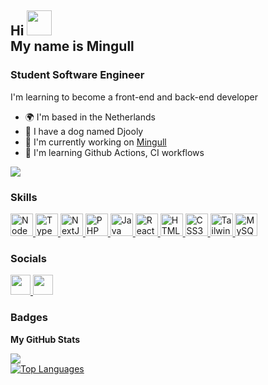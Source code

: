 ## Hi <img style="width: 40px" src="https://user-images.githubusercontent.com/18350557/176309783-0785949b-9127-417c-8b55-ab5a4333674e.gif" /><br />My name is Mingull

### Student Software Engineer

I'm learning to become a front-end and back-end developer

-   🌍 I'm based in the Netherlands
-   🐶 I have a dog named Djooly
-   🚀 I'm currently working on [Mingull](http://github.com/Mingull/mingull)
-   🧠 I'm learning Github Actions, CI workflows

<div style="display:flex;flex-direction:column">
    <a href="https://www.github.com/Mingull" target="_blank" rel="noreferrer">
        <img src="https://img.shields.io/github/followers/Mingull?logo=github&style=for-the-badge&color=3382ed&labelColor=27272a" />
    </a>
<!--     <a href="https://www.x.com/OfficialMingull" target="_blank" rel="noreferrer">
        <img src="https://img.shields.io/twitter/follow/OfficialMingull?logo=twitter&style=for-the-badge&color=3382ed&labelColor=27272a"/>
    </a> -->
<!--     <a href="https://www.twitch.tv/realmingull" target="_blank" rel="noreferrer">
        <img src="https://img.shields.io/twitch/status/realmingull?logo=twitchsx&style=for-the-badge&color=3382ed&labelColor=27272a&label=TWITCH+STATUS" />
    </a> -->
</div>

### Skills

<p>
    <a href="https://nodejs.org/en/" target="_blank" rel="noreferrer">
        <img src="https://raw.githubusercontent.com/danielcranney/readme-generator/main/public/icons/skills/nodejs-colored.svg" width="36" height="36" alt="NodeJS" />
    </a>
    <a href="https://www.typescriptlang.org/" target="_blank" rel="noreferrer">
        <img src="https://raw.githubusercontent.com/danielcranney/readme-generator/main/public/icons/skills/typescript-colored.svg" width="36" height="36" alt="TypeScript" />
    </a>
    <a href="https://nextjs.org/docs" target="_blank" rel="noreferrer">
        <img src="https://raw.githubusercontent.com/danielcranney/readme-generator/main/public/icons/skills/nextjs-colored.svg" width="36" height="36" alt="NextJs" />
    </a>
    <a href="https://www.php.net/" target="_blank" rel="noreferrer">
        <img src="https://raw.githubusercontent.com/danielcranney/readme-generator/main/public/icons/skills/php-colored.svg" width="36" height="36" alt="PHP" />
    </a>
    <a href="https://www.oracle.com/java/" target="_blank" rel="noreferrer">
        <img src="https://raw.githubusercontent.com/danielcranney/readme-generator/main/public/icons/skills/java-colored.svg" width="36" height="36" alt="Java" />
    </a>
    <a href="https://reactjs.org/" target="_blank" rel="noreferrer">
        <img src="https://raw.githubusercontent.com/danielcranney/readme-generator/main/public/icons/skills/react-colored.svg" width="36" height="36" alt="React" />
    </a>
    <a href="https://developer.mozilla.org/en-US/docs/Glossary/HTML5" target="_blank" rel="noreferrer">
        <img src="https://raw.githubusercontent.com/danielcranney/readme-generator/main/public/icons/skills/html5-colored.svg" width="36" height="36" alt="HTML5" />
    </a>
    <a href="https://www.w3.org/TR/CSS/#css" target="_blank" rel="noreferrer">
        <img src="https://raw.githubusercontent.com/danielcranney/readme-generator/main/public/icons/skills/css3-colored.svg" width="36" height="36" alt="CSS3" />
    </a>
    <a href="https://tailwindcss.com/" target="_blank" rel="noreferrer">
        <img src="https://raw.githubusercontent.com/danielcranney/readme-generator/main/public/icons/skills/tailwindcss-colored.svg" width="36" height="36" alt="TailwindCSS" />
    </a>
    <a href="https://www.mysql.com/" target="_blank" rel="noreferrer">
        <img src="https://raw.githubusercontent.com/danielcranney/readme-generator/main/public/icons/skills/mysql-colored.svg" width="36" height="36" alt="MySQL" />
    </a>
</p>
                    
### Socials
               
<p>
    <a href="https://discord.com/users/mingull" target="_blank" rel="noreferrer">
        <picture>
            <source media="(prefers-color-scheme: dark)" srcset="undefined" />
            <source media="(prefers-color-scheme: light)" srcset="https://raw.githubusercontent.com/danielcranney/readme-generator/main/public/icons/socials/discord.svg" />
            <img src="https://raw.githubusercontent.com/danielcranney/readme-generator/main/public/icons/socials/discord.svg" width="32" height="32" />
        </picture>
    </a>
    <a href="https://www.github.com/Mingull" target="_blank" rel="noreferrer">
        <picture>
            <source media="(prefers-color-scheme: dark)" srcset="https://raw.githubusercontent.com/danielcranney/readme-generator/main/public/icons/socials/github-dark.svg" />
            <source media="(prefers-color-scheme: light)" srcset="https://raw.githubusercontent.com/danielcranney/readme-generator/main/public/icons/socials/github.svg" />
            <img src="https://raw.githubusercontent.com/danielcranney/readme-generator/main/public/icons/socials/github.svg" width="32" height="32" />
        </picture>
    </a>
<!--     <a href="https://www.x.com/OfficialMingull" target="_blank" rel="noreferrer">
        <picture>
            <source media="(prefers-color-scheme: dark)" srcset="https://raw.githubusercontent.com/danielcranney/readme-generator/main/public/icons/socials/twitter-dark.svg" />
            <source media="(prefers-color-scheme: light)" srcset="https://raw.githubusercontent.com/danielcranney/readme-generator/main/public/icons/socials/twitter.svg" />
            <img src="https://raw.githubusercontent.com/danielcranney/readme-generator/main/public/icons/socials/twitter.svg" width="32" height="32" />
        </picture>
    </a>
    <a href="https://www.twitch.tv/realmingull" target="_blank" rel="noreferrer">
        <picture>
            <source media="(prefers-color-scheme: dark)" srcset="undefined" />
            <source media="(prefers-color-scheme: light)" srcset="https://raw.githubusercontent.com/danielcranney/readme-generator/main/public/icons/socials/twitch.svg" />
            <img src="https://raw.githubusercontent.com/danielcranney/readme-generator/main/public/icons/socials/twitch.svg" width="32" height="32" />
        </picture>
    </a> -->
</p>

### Badges

<b>My GitHub Stats</b>

<div style="display:flex; flex-direction: column; width:100%;">
    <a href="http://www.github.com/Mingull" >
        <img src="https://github-readme-streak-stats.herokuapp.com/?user=Mingull&stroke=ffffff&background=27272a&ring=3382ed&fire=3382ed&currStreakNum=ffffff&currStreakLabel=3382ed&sideNums=ffffff&sideLabels=ffffff&dates=ffffff&hide_border=true" />
    </a>
    <a href="https://github.com/Mingull">
        <img src="https://github-readme-stats.vercel.app/api/top-langs/?username=Mingull&langs_count=10&title_color=3382ed&text_color=ffffff&icon_color=3382ed&bg_color=27272a&hide_border=true&locale=en&custom_title=Top%20%Languages" alt="Top Languages" />
    </a>
</div>
<!---
<b>Top Repositories</b>
--->
<!---
<div style="display:flex; gap: 2rem;">
    <a href="https://github.com/Mingull/gainztracker">
        <img src="https://github-readme-stats.vercel.app/api/pin/?username=Mingull&repo=gainztracker&title_color=3382ed&text_color=ffffff&icon_color=3382ed&bg_color=27272a&hide_border=true&locale=en" />
    </a>
    <a href="https://github.com/Mingull/mingull-cli">
        <img src="https://github-readme-stats.vercel.app/api/pin/?username=Mingull&repo=mingull-cli&title_color=3382ed&text_color=ffffff&icon_color=3382ed&bg_color=27272a&hide_border=true&locale=en" />
    </a>
</div>
--->



<!---
Mingull/Mingull is a ✨ special ✨ repository because its `README.md` (this file) appears on your GitHub profile.
You can click the Preview link to take a look at your changes.
--->
